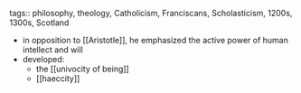 tags:: philosophy, theology, Catholicism, Franciscans, Scholasticism, 1200s, 1300s, Scotland

- in opposition to [[Aristotle]], he emphasized the active power of human intellect and will
- developed:
	- the [[univocity of being]]
	- [[haeccity]]